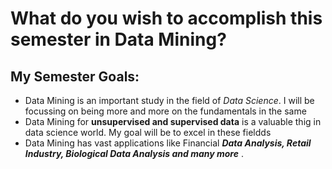 # What do you wish to accomplish this semester in Data Mining?
## My Semester Goals: 
* Data Mining is an important study in the field of *Data Science*. I will be focussing on being more and more on the fundamentals in the same
* Data Mining for **unsupervised and supervised data** is a valuable thig in data science world. My goal will be to excel in these fieldds
* Data Mining has vast applications like Financial ***Data Analysis, Retail Industry, Biological Data Analysis and many more*** .
